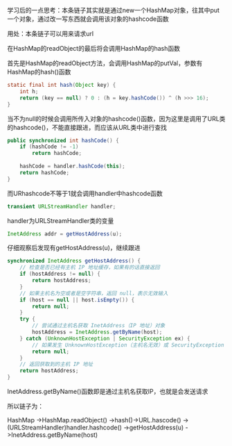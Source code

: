 学习后的一点思考：本条链子其实就是通过new一个HashMap对象，往其中put一个对象，通过改一写东西就会调用该对象的hashcode函数



用处：本条链子可以用来请求url

在HashMap的readObject的最后将会调用HashMap的hash函数

首先是HashMap的readObject方法，会调用HashMap的putVal，参数有HashMap的hash()函数

```java
static final int hash(Object key) {  
    int h;  
    return (key == null) ? 0 : (h = key.hashCode()) ^ (h >>> 16);  
}
```

当不为null的时候会调用所传入对象的hashcode()函数，因为这里是调用了URL类的hashcode()，不能直接跟进，而应该从URL类中进行查找

```java
public synchronized int hashCode() {  
    if (hashCode != -1)  
        return hashCode;  
  
    hashCode = handler.hashCode(this);  
    return hashCode;  
}
```

而URhashcode不等于1就会调用handler中hashcode函数

```java
transient URLStreamHandler handler;
```
handler为URLStreamHandler类的变量

```java
InetAddress addr = getHostAddress(u);
```
仔细观察后发现有getHostAddress(u)，继续跟进

```java
synchronized InetAddress getHostAddress() {
    // 检查是否已经有主机 IP 地址缓存，如果有的话直接返回
    if (hostAddress != null) {
        return hostAddress;
    }
    // 如果主机名为空或者是空字符串，返回 null，表示无效输入
    if (host == null || host.isEmpty()) {
        return null;
    }
    try {
        // 尝试通过主机名获取 InetAddress（IP 地址）对象
        hostAddress = InetAddress.getByName(host);
    } catch (UnknownHostException | SecurityException ex) {
        // 如果发生 UnknownHostException（主机名无效）或 SecurityException（安全异常），返回 null
        return null;
    }
    // 返回获取到的主机 IP 地址
    return hostAddress;
}
```

InetAddress.getByName()函数即是通过主机名获取IP，也就是会发送请求

所以链子为：

HashMap
->HashMap.readObject()
->hash()->URL.hascode()
->(URLStreamHandler)handler.hashcode()
->getHostAddress(u)
->InetAddress.getByName(host)

